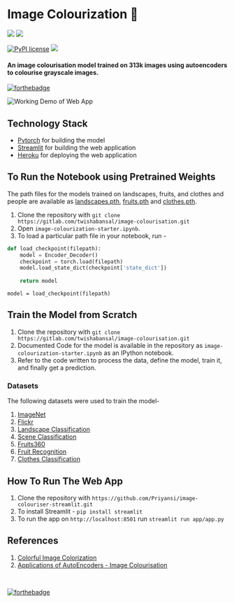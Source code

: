 # Image Colourization :rainbow: 
[<img src="https://img.shields.io/badge/PyTorch%20-%23EE4C2C.svg?&style=for-the-badge&logo=PyTorch&logoColor=white" />](https://pytorch.org/)
[<img src="https://img.shields.io/badge/heroku%20-%23430098.svg?&style=for-the-badge&logo=heroku&logoColor=white"/>](https://heroku.com/)

[![PyPI license](https://img.shields.io/pypi/l/ansicolortags.svg)](https://pypi.python.org/pypi/ansicolortags/)
<img src="https://img.shields.io/github/contributors/priyansi/colourful-image-colourisation">

#### An image colourisation model trained on 313k images using autoencoders to colourise grayscale images.

[![forthebadge](https://forthebadge.com/images/badges/check-it-out.svg)](https://image-colouriser-streamlit.herokuapp.com/)

![Working Demo of Web App](https://gitlab.com/twishabansal/image-colourisation/-/blob/master/demo.gif)

## Technology Stack
- [Pytorch](https://pytorch.org/) for building the model
- [Streamlit](https://www.streamlit.io/) for building the web application
- [Heroku](https://heroku.com/) for deploying the web application

## To Run the Notebook using Pretrained Weights

The path files for the models trained on landscapes, fruits, and clothes and people are available as [landscapes.pth](https://github.com/Priyansi/image-colouriser-streamlit/blob/master/app/landscapes.pth), [fruits.pth](https://github.com/Priyansi/image-colouriser-streamlit/blob/master/app/fruits.pth) and [clothes.pth](https://github.com/Priyansi/image-colouriser-streamlit/blob/master/app/clothes.pth).

1. Clone the repository with `git clone https://gitlab.com/twishabansal/image-colourisation.git`
2. Open `image-colourization-starter.ipynb`.
3. To load a particular path file in your notebook, run -
```python
def load_checkpoint(filepath): 
    model = Encoder_Decoder()
    checkpoint = torch.load(filepath)
    model.load_state_dict(checkpoint['state_dict'])
    
    return model
```
```
model = load_checkpoint(filepath)
```

## Train the Model from Scratch

1. Clone the repository with `git clone https://gitlab.com/twishabansal/image-colourisation.git`<br>
2. Documented Code for the model is available in the repository as `image-colourization-starter.ipynb` as an IPython notebook.<br>
3. Refer to the code written to process the data, define the model, train it, and finally get a prediction.

### Datasets 
The following datasets were used to train the model-
1. [ImageNet](https://www.kaggle.com/lijiyu/imagenet)
2. [Flickr](https://www.kaggle.com/hsankesara/flickr-image-dataset)
3. [Landscape Classification](https://www.kaggle.com/huseynguliyev/landscape-classification)
4. [Scene Classification](https://www.kaggle.com/nitishabharathi/scene-classification)
5. [Fruits360](https://www.kaggle.com/moltean/fruits)
6. [Fruit Recognition](https://www.kaggle.com/chrisfilo/fruit-recognition)
7. [Clothes Classification](https://www.kaggle.com/salil007/caavo)

## How To Run The Web App
1. Clone the repository with `https://github.com/Priyansi/image-colouriser-streamlit.git`
2. To install Streamlit - `pip install streamlit`
3. To run the app on `http://localhost:8501` run `streamlit run app/app.py`

## References
1. [Colorful Image Colorization](https://arxiv.org/pdf/1603.08511.pdf)
2. [Applications of AutoEncoders - Image Colourisation](https://github.com/bnsreenu/python_for_microscopists)
<br>

[![forthebadge](https://forthebadge.com/images/badges/built-with-love.svg)](https://forthebadge.com)